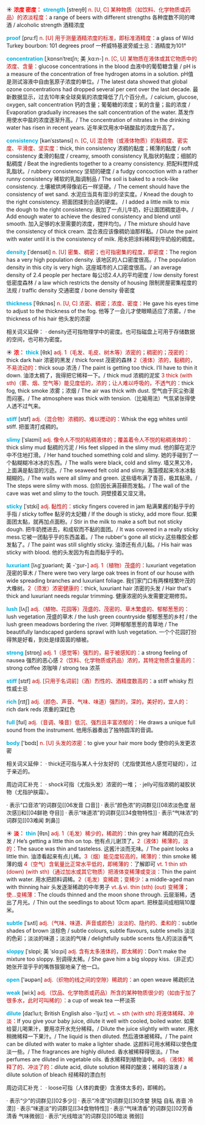 ☀ <font color="red">**浓度 密度：**</font>
<font color="sky blue">**strength**</font> [streŋθ] 
<font color="#c00000">n. [U, C] 某种物质（如饮料、化学物质或药品）的浓淡程度：</font>a range of beers with different strengths 各种度数不同的啤酒 / alcoholic strength 酒精浓度
                               
<font color="sky blue">**proof**</font> [pru:f]
<font color="#c00000">n. [U] 用于测量酒精浓度的标准，即标准酒精度：</font>a glass of Wild Turkey bourbon: 101 degrees proof 一杯威特基波旁威士忌：酒精度为101° 

<font color="sky blue">**concentration**</font> [ˌkɒnsnˈtreɪʃn; 美 ˌkɑ:n-]
<font color="#c00000">n. [C, U] 某物质在液体或其它物质中的浓度、含量：</font>glucose concentrations in the blood 血液中的葡萄糖含量 / pH is a measure of the concentration of free hydrogen atoms in a solution. pH值是测试溶液中自由氢原子浓度的单位。/ The latest data showed that global ozone concentrations had dropped several per cent over the last decade. 最新数据显示，过去10年来全球臭氧的浓度降低了几个百分点。/ calcium, glucose, oxygen, salt concentration 钙的含量；葡葡糖的浓度；氧的含量；盐的浓度 / Evaporation gradually increases the salt concentration of the water. 蒸发作用使水中盐的浓度逐渐升高。/ The concentration of nitrates in the drinking water has risen in recent years. 近年来饮用水中硝酸盐的浓度升高了。
            
<font color="sky blue">**consistency**</font> [kənˈsɪstənsi]
<font color="#c00000">n. [C, U] 混合物（或液体物质）的黏稠度、密实度、平滑度、坚实度：</font>thick, thin consistency 浓稠的黏度；稀薄的黏度 / soft consistency 柔滑的黏度 / creamy, smooth consistency 乳脂状的黏度；细腻的黏稠度 / Beat the ingredients together to a creamy consistency. 把配料搅拌成乳脂状。/ rubbery consistency 坚韧的硬度 / a fudgy concoction with a rather runny consistency 稀软的乳脂调制品 / The soil is baked to a rock-like consistency. 土壤被烘烤得像岩石一样坚硬。/ The cement should have the consistency of wet sand. 水泥应当具有湿沙的坚实度。/ Knead the dough to the right consistency. 把面团揉到合适的硬度。 / I added a little milk to mix the dough to the right consistency. 我加了一点儿牛奶，好让面团稠度适中。/ Add enough water to achieve the desired consistency and blend until smooth. 加入足够的水至需要的浓度，搅拌均匀。/ The mixture should have the consistency of thick cream. 混合液应该像稠奶油那样黏。/ Dilute the paint with water until it is the consistency of milk. 用水把涂料稀释到牛奶般的稠度。

<font color="sky blue">**density**</font> [ˈdensəti]
<font color="#c00000">n. [U] 密集、稠密；也可指密集的程度，即密度：</font>The region has a very high population density. 该地区的人口密度很高。/ The population density in this city is very high. 这座城市的人口密度很高。/ an average density of 2.4 people per hectare 每公顷2.4人的平均密度 / low density forest 低密度森林 / a law which restricts the density of housing 限制房屋密集程度的法规 / traffic density 交通密度 / bone density 骨密度
           
<font color="sky blue">**thickness**</font> [ˈθɪknəs]
<font color="#c00000">n. [U, C] 浓密、稠密；浓度、密度：</font>He gave his eyes time to adjust to the thickness of the fog. 他等了一会儿才使眼睛适应了浓雾。/ the thickness of his hair 他头发的浓密

相关词义延伸：
· density还可指物理学中的密度。也可指磁盘上可用于存储数据的空间，也可称为密度。

☀ <font color="red">**浓：**</font>
<font color="sky blue">**thick**</font> [θɪk] 
<font color="#c00000">adj. 1（毛发、毛皮、树木等）浓密的；稠密的；茂密的：</font>thick dark hair 浓密的黑发 / thick forest 茂密的森林 <font color="#c00000">2（液体）浓的，黏稠的，不易流动的：</font>thick soup 浓汤 / The paint is getting too thick. I’ll have to thin it down. 油漆太稠了，我得把它稀释一下。/ thick mud 浓稠的泥浆 <font color="#c00000">3 thick (with sth)（雾、烟、空气等）能见度低的，浓的；让人难以呼吸的，不透气的：</font>thick fog, thick smoke 浓雾；浓烟 / The air was thick with dust. 空气由于灰尘弥漫而闷塞。/ The atmosphere was thick with tension.（比喻用法）气氛紧张得使人透不过气来。
                 
<font color="sky blue">**stiff**</font> [stɪf]
<font color="#c00000">adj.（混合物）浓稠的、难以搅动的：</font>Whisk the egg whites until stiff. 把蛋清打成稠的。
           
<font color="sky blue">**slimy**</font> [ˈslaɪmi]
<font color="#c00000">adj. 像令人不悦的粘稠液体的；覆盖着令人不悦的粘稠液体的：</font>thick slimy mud 黏稠的污泥 / His feet slipped in the slimy mud. 他的脚在泥泞中不住地打滑。/ Her hand touched something cold and slimy. 她的手碰到了一个黏糊糊冷冰冰的东西。/ The walls were black, cold and slimy. 墙又黑又冷，上面满是黏湿的污迹。/ The seaweed felt cold and slimy. 海藻摸起来冷冰冰黏糊糊的。/ The walls were all slimy and green. 这些墙布满了青苔，极其黏滑。/ The steps were slimy with moss. 台阶因长满苔藓而发黏。/ The wall of the cave was wet and slimy to the touch. 洞壁摸着又湿又滑。
           
<font color="sky blue">**sticky**</font> [ˈstɪki]
<font color="#c00000">adj. 黏性的：</font>sticky fingers covered in jam 粘满果酱的黏乎乎的手指 / sticky toffee 黏牙的太妃糖 / If the dough is sticky, add more flour. 如果面团太黏，就再加点面粉。/ Stir in the milk to make a soft but not sticky dough. 把牛奶搅进去，和成软而不黏的面团。/ It was covered in a really sticky mess.它被一团黏乎乎的东西盖着。/ The rubber's gone all sticky.这些橡胶全都发黏了。/ The paint was still slightly sticky. 油漆还有点儿黏。/ His hair was sticky with blood. 他的头发因为有血而黏乎乎的。

<font color="sky blue">**luxuriant**</font> [lʌgˈʒʊəriənt; 美 -ˈʒʊr-]
<font color="#c00000">adj. 1（植物）茂盛的：</font>luxuriant vegetation 茂密的草木 / There were two very large oak trees in front of our house with wide spreading branches and luxuriant foliage. 我们家门口有两棵枝繁叶茂的大橡树。<font color="#c00000">2（须发）浓密健康的：</font>thick, luxuriant hair 浓密的头发 / Hair that's thick and luxuriant needs regular trimming. 健康浓密的头发需要定期修剪。
           
<font color="sky blue">**lush**</font> [lʌʃ]
<font color="#c00000">adj.（植物、花园等）茂盛的、茂密的、草木繁盛的、郁郁葱葱的：</font>lush vegetation 茂盛的草木 / the lush green countryside 郁郁葱葱的乡村 / the lush green meadows bordering the river. 河畔郁郁葱葱的青草地 / The beautifully landscaped gardens sprawl with lush vegetation. 一个个花园打扮得煞是好看，到处是绿茵茵的植被。

<font color="sky blue">**strong**</font> [strɒŋ] 
<font color="#c00000">adj. 1（感觉等）强烈的，易于被感知的：</font>a strong feeling of nausea 强烈的恶心感 <font color="#c00000">2（饮料、化学物质或药品）浓的，其特定物质含量高的：</font>strong coffee 浓咖啡 / strong tea 浓茶 
           
<font color="sky blue">**stiff**</font> [stɪf]
<font color="#c00000">adj. [只用于名词前]（酒）烈性的、酒精度数高的：</font>a stiff whisky 烈性威士忌

<font color="sky blue">**rich**</font> [rɪtʃ] 
<font color="#c00000">adj.（颜色、声音、气味、味道）强烈的，深的，美好的，宜人的：</font>rich dark reds 浓重的深红色

<font color="sky blue">**full**</font> [fʊl] 
<font color="#c00000">adj.（音调、嗓音）低沉、强烈且丰富浓郁的：</font>He draws a unique full sound from the instrument. 他用乐器奏出了独特圆浑的音调。

<font color="sky blue">**body**</font> ['bɒdɪ] 
<font color="#c00000">n. [U] 头发的浓密：</font>to give your hair more body 使你的头发更浓密

相关词义延伸：
· thick还可指与某人十分友好的（尤指使其他人感觉可疑的），过于亲近的。

周边词汇补充：
· shock可指（尤指头发）浓密的一堆；
· jelly可指浓稠的凝胶状物（尤指护肤霜）。

· 表示“口音浓”的词群见[[06发音 口音]]
· 表示“颜色浓”的词群见[[08浓淡色度 层次感]]和[[04鲜艳 夺目]]
· 表示“味道浓”的词群见[[34食物特性]]
· 表示“气味浓”的词群见[[03难闻 刺鼻]]

☀ <font color="red">**淡：**</font>
<font color="sky blue">**thin**</font> [θɪn] 
<font color="#c00000">adj. 1（毛发）稀少的，稀疏的：</font>thin grey hair 稀疏的花白头发 / He’s getting a little thin on top. 他有点儿谢顶了。<font color="#c00000">2（液体）稀薄的，淡的：</font>The sauce was thin and tasteless. 这酱汁淡而无味。/ The paint looks a little thin. 油漆看起来有点儿稀。<font color="#c00000">3（烟）能见度较高的，稀薄的：</font>thin smoke 稀薄的烟 <font color="#c00000">4（空气）含氧量比正常水平低的，即稀薄的：</font>了解即可 <font color="#c00000">vt. 1 thin sth (down) (with sth)（通过加水或其它物质）把液体变稀薄或变淡：</font>Thin the paint with water. 用水把颜料调稀。<font color="#c00000">2（毛发）变稀疏；变稀少：</font>a middle-aged man with thinning hair 头发逐渐稀疏的中年男子 <font color="#c00000">vt.＆vi. thin (sth) (out) 变稀薄；使…变稀薄：</font>The clouds thinned and the moon shone through. 云层渐稀，透出了月光。/ Thin out the seedlings to about 10cm apart. 把秧苗间成相隔10厘米。
                      
<font color="sky blue">**subtle**</font> [ˈsʌtl]
<font color="#c00000">adj.（气味、味道、声音或颜色）淡淡的、隐约的、柔和的：</font>subtle shades of brown 淡棕色 / subtle colours, subtle flavours, subtle smells 淡淡的色彩；淡淡的味道；淡淡的气味 / delightfully subtle scents 怡人的淡淡香气

<font color="sky blue">**sloppy**</font> [ˈslɒpi; 美 ˈslɑ:pi]
<font color="#c00000">adj. 含有太多液体的，即太稀的：</font>Don't make the mixture too sloppy. 别调得太稀。/ She gave him a big sloppy kiss.（非正式）她张开湿乎乎的嘴唇狠狠地亲了他一口。

<font color="sky blue">**open**</font> ['əʊpən] 
<font color="#c00000">adj.（织物的线之间的空隙）稀疏的：</font>an open weave 稀疏织法

<font color="sky blue">**weak**</font> [wi:k] 
<font color="#c00000">adj.（饮品、化学物质或药品）所含的某种物质很少的（如由于加了很多水，此时可叫稀的）：</font>a cup of weak tea 一杯淡茶
           
<font color="sky blue">**dilute**</font> [daɪˈlu:t; British English also -ˈlju:t]
<font color="#c00000">vt. ~ sth (with sth) 将液体稀释、冲淡：</font>If you give your baby juice, dilute it well with cooled, boiled water. 如果给婴儿喝果汁，要用凉开水充分稀释。/ Dilute the juice slightly with water. 用水稍微稀释一下果汁。/ The liquid is then diluted. 然后液体被稀释。/ The paint can be diluted with water to make a lighter shade. 这颜料可用水稀释以使色度淡一些。/ The fragrances are highly diluted. 香水被稀释得很淡。/ The perfumes are diluted in vegetable oils. 香水稀释到植物油中。<font color="#c00000">adj.（液体）稀释了的、冲淡了的：</font>dilute acid, dilute solution 稀释的酸液；稀释的溶液 / a dilute solution of bleach 经稀释的漂白剂

周边词汇补充：
· loose可指（人体的粪便）含液体太多的，即稀的。

· 表示“少”的词群见[[02多少]]
· 表示“冷漠”的词群见[[30贪婪 狭隘 自私 吝啬 冷漠]]
· 表示“味道淡”的词群见[[34食物特性]]
· 表示“气味清香”的词群见[[02芳香 清香 气味微弱]]
· 表示“光线暗淡”的词群见[[05暗淡 微弱]]
